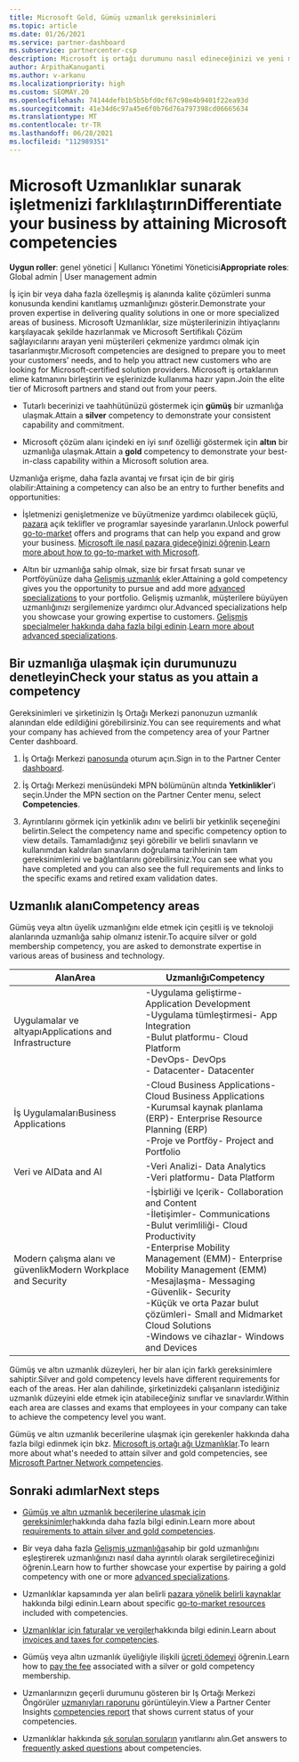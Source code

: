 ```yaml
---
title: Microsoft Gold, Gümüş uzmanlık gereksinimleri
ms.topic: article
ms.date: 01/26/2021
ms.service: partner-dashboard
ms.subservice: partnercenter-csp
description: Microsoft iş ortağı durumunu nasıl edineceğinizi ve yeni müşteriler sunarak altın ve gümüş üyelik düzeylerini kazanmanıza yönelik uzmanlığa yönelik gereksinimleri karşılamayı öğrenin.
author: ArpithaKanuganti
ms.author: v-arkanu
ms.localizationpriority: high
ms.custom: SEOMAY.20
ms.openlocfilehash: 74144defb1b5b5bfd0cf67c98e4b9401f22ea93d
ms.sourcegitcommit: 41e34d6c97a45e6f0b76d76a797398cd06665634
ms.translationtype: MT
ms.contentlocale: tr-TR
ms.lasthandoff: 06/28/2021
ms.locfileid: "112989351"
---
```

# <a name="differentiate-your-business-by-attaining-microsoft-competencies"></a><span data-ttu-id="e4646-103">Microsoft Uzmanlıklar sunarak işletmenizi farklılaştırın</span><span class="sxs-lookup"><span data-stu-id="e4646-103">Differentiate your business by attaining Microsoft competencies</span></span>

<span data-ttu-id="e4646-104">**Uygun roller**: genel yönetici | Kullanıcı Yönetimi Yöneticisi</span><span class="sxs-lookup"><span data-stu-id="e4646-104">**Appropriate roles**: Global admin | User management admin</span></span>

<span data-ttu-id="e4646-105">İş için bir veya daha fazla özelleşmiş iş alanında kalite çözümleri sunma konusunda kendini kanıtlamış uzmanlığınızı gösterir.</span><span class="sxs-lookup"><span data-stu-id="e4646-105">Demonstrate your proven expertise in delivering quality solutions in one or more specialized areas of business.</span></span> <span data-ttu-id="e4646-106">Microsoft Uzmanlıklar, size müşterilerinizin ihtiyaçlarını karşılayacak şekilde hazırlanmak ve Microsoft Sertifikalı Çözüm sağlayıcılarını arayan yeni müşterileri çekmenize yardımcı olmak için tasarlanmıştır.</span><span class="sxs-lookup"><span data-stu-id="e4646-106">Microsoft competencies are designed to prepare you to meet your customers' needs, and to help you attract new customers who are looking for Microsoft-certified solution providers.</span></span> <span data-ttu-id="e4646-107">Microsoft iş ortaklarının elime katmanını birleştirin ve eşlerinizde kullanıma hazır yapın.</span><span class="sxs-lookup"><span data-stu-id="e4646-107">Join the elite tier of Microsoft partners and stand out from your peers.</span></span>

- <span data-ttu-id="e4646-108">Tutarlı becerinizi ve taahhütünüzü göstermek için **gümüş** bir uzmanlığa ulaşmak.</span><span class="sxs-lookup"><span data-stu-id="e4646-108">Attain a **silver** competency to demonstrate your consistent capability and commitment.</span></span>

- <span data-ttu-id="e4646-109">Microsoft çözüm alanı içindeki en iyi sınıf özelliği göstermek için **altın** bir uzmanlığa ulaşmak.</span><span class="sxs-lookup"><span data-stu-id="e4646-109">Attain a **gold** competency to demonstrate your best-in-class capability within a Microsoft solution area.</span></span>

<span data-ttu-id="e4646-110">Uzmanlığa erişme, daha fazla avantaj ve fırsat için de bir giriş olabilir:</span><span class="sxs-lookup"><span data-stu-id="e4646-110">Attaining a competency can also be an entry to further benefits and opportunities:</span></span>

- <span data-ttu-id="e4646-111">İşletmenizi genişletmenize ve büyütmenize yardımcı olabilecek güçlü, [pazara](mpn-learn-about-go-to-market-benefits.md) açık teklifler ve programlar sayesinde yararlanın.</span><span class="sxs-lookup"><span data-stu-id="e4646-111">Unlock powerful [go-to-market](mpn-learn-about-go-to-market-benefits.md) offers and programs that can help you expand and grow your business.</span></span> <span data-ttu-id="e4646-112">[Microsoft ile nasıl pazara gideceğinizi öğrenin](https://partner.microsoft.com/solutions/go-to-market).</span><span class="sxs-lookup"><span data-stu-id="e4646-112">[Learn more about how to go-to-market with Microsoft](https://partner.microsoft.com/solutions/go-to-market).</span></span>

- <span data-ttu-id="e4646-113">Altın bir uzmanlığa sahip olmak, size bir fırsat fırsatı sunar ve Portföyünüze daha [Gelişmiş uzmanlık](advanced-specializations.md) ekler.</span><span class="sxs-lookup"><span data-stu-id="e4646-113">Attaining a gold competency gives you the opportunity to pursue and add more [advanced specializations](advanced-specializations.md) to your portfolio.</span></span> <span data-ttu-id="e4646-114">Gelişmiş uzmanlık, müşterilere büyüyen uzmanlığınızı sergilemenize yardımcı olur.</span><span class="sxs-lookup"><span data-stu-id="e4646-114">Advanced specializations help you showcase your growing expertise to customers.</span></span> <span data-ttu-id="e4646-115">[Gelişmiş specialmeler hakkında daha fazla bilgi edinin](https://partner.microsoft.com/membership/advanced-specialization).</span><span class="sxs-lookup"><span data-stu-id="e4646-115">[Learn more about advanced specializations](https://partner.microsoft.com/membership/advanced-specialization).</span></span>

## <a name="check-your-status-as-you-attain-a-competency"></a><span data-ttu-id="e4646-116">Bir uzmanlığa ulaşmak için durumunuzu denetleyin</span><span class="sxs-lookup"><span data-stu-id="e4646-116">Check your status as you attain a competency</span></span>

<span data-ttu-id="e4646-117">Gereksinimleri ve şirketinizin Iş Ortağı Merkezi panonuzun uzmanlık alanından elde edildiğini görebilirsiniz.</span><span class="sxs-lookup"><span data-stu-id="e4646-117">You can see requirements and what your company has achieved from the competency area of your Partner Center dashboard.</span></span>

1. <span data-ttu-id="e4646-118">İş Ortağı Merkezi [panosunda](https://partner.microsoft.com/dashboard/home) oturum açın.</span><span class="sxs-lookup"><span data-stu-id="e4646-118">Sign in to the Partner Center [dashboard](https://partner.microsoft.com/dashboard/home).</span></span>

2. <span data-ttu-id="e4646-119">İş Ortağı Merkezi menüsündeki MPN bölümünün altında **Yetkinlikler**’i seçin.</span><span class="sxs-lookup"><span data-stu-id="e4646-119">Under the MPN section on the Partner Center menu, select **Competencies**.</span></span>

3. <span data-ttu-id="e4646-120">Ayrıntılarını görmek için yetkinlik adını ve belirli bir yetkinlik seçeneğini belirtin.</span><span class="sxs-lookup"><span data-stu-id="e4646-120">Select the competency name and specific competency option to view details.</span></span> <span data-ttu-id="e4646-121">Tamamladığınız şeyi görebilir ve belirli sınavların ve kullanımdan kaldırılan sınavların doğrulama tarihlerinin tam gereksinimlerini ve bağlantılarını görebilirsiniz.</span><span class="sxs-lookup"><span data-stu-id="e4646-121">You can see what you have completed and you can also see the full requirements and links to the specific exams and retired exam validation dates.</span></span>

## <a name="competency-areas"></a><span data-ttu-id="e4646-122">Uzmanlık alanı</span><span class="sxs-lookup"><span data-stu-id="e4646-122">Competency areas</span></span>

<span data-ttu-id="e4646-123">Gümüş veya altın üyelik uzmanlığını elde etmek için çeşitli iş ve teknoloji alanlarında uzmanlığa sahip olmanız istenir.</span><span class="sxs-lookup"><span data-stu-id="e4646-123">To acquire silver or gold membership competency, you are asked to demonstrate expertise in various areas of business and technology.</span></span>

|<span data-ttu-id="e4646-124">**Alan**</span><span class="sxs-lookup"><span data-stu-id="e4646-124">**Area**</span></span>            |<span data-ttu-id="e4646-125">**Uzmanlığı**</span><span class="sxs-lookup"><span data-stu-id="e4646-125">**Competency**</span></span>                    |
|--------------------|--------------------------------|
|<span data-ttu-id="e4646-126">Uygulamalar ve altyapı</span><span class="sxs-lookup"><span data-stu-id="e4646-126">Applications and Infrastructure</span></span>| <span data-ttu-id="e4646-127">-Uygulama geliştirme</span><span class="sxs-lookup"><span data-stu-id="e4646-127">- Application Development</span></span><br/> <span data-ttu-id="e4646-128">-Uygulama tümleştirmesi</span><span class="sxs-lookup"><span data-stu-id="e4646-128">- App Integration</span></span><br/> <span data-ttu-id="e4646-129">-Bulut platformu</span><span class="sxs-lookup"><span data-stu-id="e4646-129">- Cloud Platform</span></span><br/> <span data-ttu-id="e4646-130">-DevOps</span><span class="sxs-lookup"><span data-stu-id="e4646-130">- DevOps</span></span><br/> <span data-ttu-id="e4646-131">- Datacenter</span><span class="sxs-lookup"><span data-stu-id="e4646-131">- Datacenter</span></span> |
|<span data-ttu-id="e4646-132">İş Uygulamaları</span><span class="sxs-lookup"><span data-stu-id="e4646-132">Business Applications</span></span> | <span data-ttu-id="e4646-133">-Cloud Business Applications</span><span class="sxs-lookup"><span data-stu-id="e4646-133">- Cloud Business Applications</span></span></br> <span data-ttu-id="e4646-134">-Kurumsal kaynak planlama (ERP)</span><span class="sxs-lookup"><span data-stu-id="e4646-134">- Enterprise Resource Planning (ERP)</span></span></br> <span data-ttu-id="e4646-135">-Proje ve Portföy</span><span class="sxs-lookup"><span data-stu-id="e4646-135">- Project and Portfolio</span></span> |
|<span data-ttu-id="e4646-136">Veri ve AI</span><span class="sxs-lookup"><span data-stu-id="e4646-136">Data and AI</span></span>| <span data-ttu-id="e4646-137">-Veri Analizi</span><span class="sxs-lookup"><span data-stu-id="e4646-137">- Data Analytics</span></span><br/> <span data-ttu-id="e4646-138">-Veri platformu</span><span class="sxs-lookup"><span data-stu-id="e4646-138">- Data Platform</span></span> |
|<span data-ttu-id="e4646-139">Modern çalışma alanı ve güvenlik</span><span class="sxs-lookup"><span data-stu-id="e4646-139">Modern Workplace and Security</span></span> | <span data-ttu-id="e4646-140">-İşbirliği ve Içerik</span><span class="sxs-lookup"><span data-stu-id="e4646-140">- Collaboration and Content</span></span><br/> <span data-ttu-id="e4646-141">-İletişimler</span><span class="sxs-lookup"><span data-stu-id="e4646-141">- Communications</span></span><br/> <span data-ttu-id="e4646-142">-Bulut verimliliği</span><span class="sxs-lookup"><span data-stu-id="e4646-142">- Cloud Productivity</span></span><br/> <span data-ttu-id="e4646-143">-Enterprise Mobility Management (EMM)</span><span class="sxs-lookup"><span data-stu-id="e4646-143">- Enterprise Mobility Management (EMM)</span></span><br/> <span data-ttu-id="e4646-144">-Mesajlaşma</span><span class="sxs-lookup"><span data-stu-id="e4646-144">- Messaging</span></span><br/> <span data-ttu-id="e4646-145">-Güvenlik</span><span class="sxs-lookup"><span data-stu-id="e4646-145">- Security</span></span><br/> <span data-ttu-id="e4646-146">-Küçük ve orta Pazar bulut çözümleri</span><span class="sxs-lookup"><span data-stu-id="e4646-146">- Small and Midmarket Cloud Solutions</span></span><br/> <span data-ttu-id="e4646-147">-Windows ve cihazlar</span><span class="sxs-lookup"><span data-stu-id="e4646-147">- Windows and Devices</span></span> |

<span data-ttu-id="e4646-148">Gümüş ve altın uzmanlık düzeyleri, her bir alan için farklı gereksinimlere sahiptir.</span><span class="sxs-lookup"><span data-stu-id="e4646-148">Silver and gold competency levels have different requirements for each of the areas.</span></span> <span data-ttu-id="e4646-149">Her alan dahilinde, şirketinizdeki çalışanların istediğiniz uzmanlık düzeyini elde etmek için atabileceğiniz sınıflar ve sınavlardır.</span><span class="sxs-lookup"><span data-stu-id="e4646-149">Within each area are classes and exams that employees in your company can take to achieve the competency level you want.</span></span> 

<span data-ttu-id="e4646-150">Gümüş ve altın uzmanlık becerilerine ulaşmak için gerekenler hakkında daha fazla bilgi edinmek için bkz. [Microsoft iş ortağı ağı Uzmanlıklar](https://partner.microsoft.com/membership/competencies).</span><span class="sxs-lookup"><span data-stu-id="e4646-150">To learn more about what's needed to attain silver and gold competencies, see [Microsoft Partner Network competencies](https://partner.microsoft.com/membership/competencies).</span></span>

## <a name="next-steps"></a><span data-ttu-id="e4646-151">Sonraki adımlar</span><span class="sxs-lookup"><span data-stu-id="e4646-151">Next steps</span></span>

- <span data-ttu-id="e4646-152">[Gümüş ve altın uzmanlık becerilerine ulaşmak için gereksinimler](https://partner.microsoft.com/membership/competencies)hakkında daha fazla bilgi edinin.</span><span class="sxs-lookup"><span data-stu-id="e4646-152">Learn more about [requirements to attain silver and gold competencies](https://partner.microsoft.com/membership/competencies).</span></span>

- <span data-ttu-id="e4646-153">Bir veya daha fazla [Gelişmiş uzmanlığa](advanced-specializations.md)sahip bir gold uzmanlığını eşleştirerek uzmanlığınızı nasıl daha ayrıntılı olarak sergiletireceğinizi öğrenin.</span><span class="sxs-lookup"><span data-stu-id="e4646-153">Learn how to further showcase your expertise by pairing a gold competency with one or more [advanced specializations](advanced-specializations.md).</span></span>

- <span data-ttu-id="e4646-154">Uzmanlıklar kapsamında yer alan belirli [pazara yönelik belirli kaynaklar](mpn-learn-about-go-to-market-benefits.md) hakkında bilgi edinin.</span><span class="sxs-lookup"><span data-stu-id="e4646-154">Learn about specific [go-to-market resources](mpn-learn-about-go-to-market-benefits.md) included with competencies.</span></span>

- <span data-ttu-id="e4646-155">[Uzmanlıklar için faturalar ve vergiler](mpn-view-print-maps-invoice.md)hakkında bilgi edinin.</span><span class="sxs-lookup"><span data-stu-id="e4646-155">Learn about [invoices and taxes for competencies](mpn-view-print-maps-invoice.md).</span></span>

- <span data-ttu-id="e4646-156">Gümüş veya altın uzmanlık üyeliğiyle ilişkili [ücreti ödemeyi](mpn-pay-fee-silver-gold-competency.md) öğrenin.</span><span class="sxs-lookup"><span data-stu-id="e4646-156">Learn how to [pay the fee](mpn-pay-fee-silver-gold-competency.md) associated with a silver or gold competency membership.</span></span>

- <span data-ttu-id="e4646-157">Uzmanlarınızın geçerli durumunu gösteren bir Iş Ortağı Merkezi Öngörüler [uzmanıyları raporunu](pci-competencies-report.md) görüntüleyin.</span><span class="sxs-lookup"><span data-stu-id="e4646-157">View a Partner Center Insights [competencies report](pci-competencies-report.md) that shows current status of your competencies.</span></span>

- <span data-ttu-id="e4646-158">Uzmanlıklar hakkında [sık sorulan soruların](competencies-faq.yml) yanıtlarını alın.</span><span class="sxs-lookup"><span data-stu-id="e4646-158">Get answers to [frequently asked questions](competencies-faq.yml) about competencies.</span></span>
